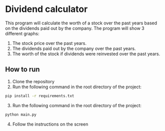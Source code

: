 # Dividend calculator
This program will calculate the worth of a stock over the past years based on the dividends paid out by the company. 
The program will show 3 different graphs:
1. The stock price over the past years.
2. The dividends paid out by the company over the past years.
3. The worth of the stock if dividends were reinvested over the past years. 
## How to run
1. Clone the repository
2. Run the following command in the root directory of the project:
```bash
pip install -r requirements.txt
```
3. Run the following command in the root directory of the project:
```bash
python main.py
```
4. Follow the instructions on the screen
